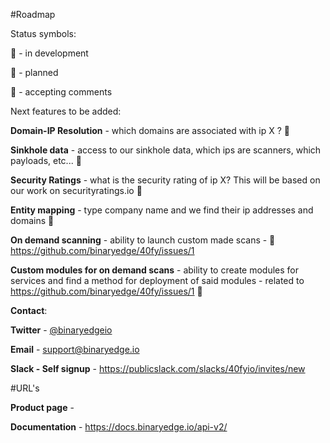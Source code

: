 #Roadmap

Status symbols:

:green_book: - in development

:blue_book: - planned

:orange_book: - accepting comments

Next features to be added:

**Domain-IP Resolution** - which domains are associated with ip X ? :green_book:

**Sinkhole data** - access to our sinkhole data, which ips are scanners, which payloads, etc... :green_book:

**Security Ratings** - what is the security rating of ip X? This will be based on our work on securityratings.io :blue_book:

**Entity mapping** - type company name and we find their ip addresses and domains :blue_book:

**On demand scanning** - ability to launch custom made scans - :orange_book: https://github.com/binaryedge/40fy/issues/1

**Custom modules for on demand scans** - ability to create modules for services and find a method for deployment of said modules - related to https://github.com/binaryedge/40fy/issues/1 :orange_book:



**Contact**: 

**Twitter** - [@binaryedgeio](https://www.twitter.com/binaryedgeio)  

**Email** - support@binaryedge.io

**Slack - Self signup** - https://publicslack.com/slacks/40fyio/invites/new

#URL's

**Product page** - <to be added upon release>

**Documentation** - https://docs.binaryedge.io/api-v2/
